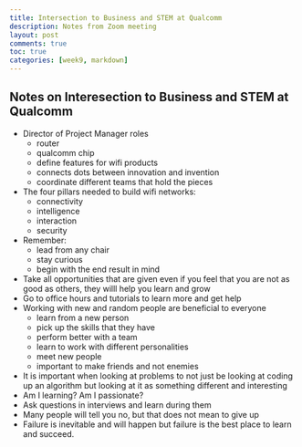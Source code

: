 ```yaml
---
title: Intersection to Business and STEM at Qualcomm
description: Notes from Zoom meeting
layout: post
comments: true
toc: true
categories: [week9, markdown]
---
```


## Notes on Interesection to Business and STEM at Qualcomm
- Director of Project Manager roles
    - router
    - qualcomm chip
    - define features for wifi products
    - connects dots between innovation and invention
    - coordinate different teams that hold the pieces
- The four pillars needed to build wifi networks:
    - connectivity
    - intelligence
    - interaction
    - security
- Remember:
    - lead from any chair
    - stay curious
    - begin with the end result in mind
- Take all opportunities that are given even if you feel that you are not as good as others, they willl help you learn and grow
- Go to office hours and tutorials to learn more and get help
- Working with new and random people are beneficial to everyone
    - learn from a new person
    - pick up the skills that they have
    - perform better with a team
    - learn to work with different personalities
    - meet new people
    - important to make friends and not enemies
- It is important when looking at problems to not just be looking at coding up an algorithm but looking at it as something different and interesting
- Am I learning? Am I passionate?
- Ask questions in interviews and learn during them
- Many people will tell you no, but that does not mean to give up
- Failure is inevitable and will happen but failure is the best place to learn and succeed.